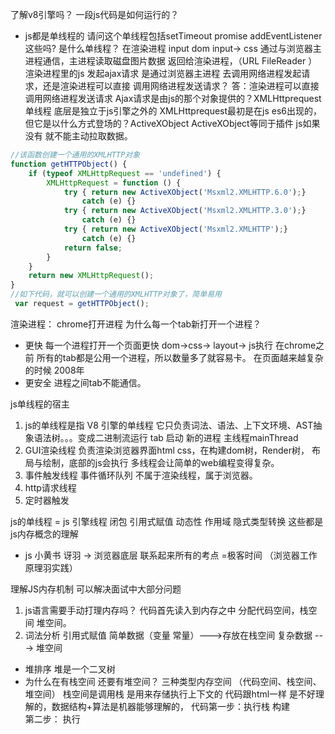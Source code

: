 了解v8引擎吗？ 一段js代码是如何运行的？

- js都是单线程的 请问这个单线程包括setTimeout promise addEventListener这些吗?
是什么单线程？
在渲染进程 input dom input-> css
通过与浏览器主进程通信，主进程读取磁盘图片数据 返回给渲染进程，（URL FileReader ）
渲染进程里的js 发起ajax请求 是通过浏览器主进程 去调用网络进程发起请求，还是渲染进程可以直接
调用网络进程发送请求？
答：渲染进程可以直接调用网络进程发送请求
Ajax请求是由js的那个对象提供的？XMLHttprequest 单线程
底层是独立于js引擎之外的 
  XMLHttprequest最初是在js es6出现的，但它是以什么方式登场的？ActiveXObject
    ActiveXObject等同于插件 js如果没有 就不能主动拉取数据。
```js
//该函数创建一个通用的XMLHTTP对象
function getHTTPObject() {
    if (typeof XMLHttpRequest == 'undefined') {
        XMLHttpRequest = function () {
            try { return new ActiveXObject('Msxml2.XMLHTTP.6.0');}
                catch (e) {}
            try { return new ActiveXObject('Msxml2.XMLHTTP.3.0');}
                catch (e) {}
            try { return new ActiveXObject('Msxml2.XMLHTTP');}
                catch (e) {}
            return false;
        }
    }
    return new XMLHttpRequest();
}
//如下代码，就可以创建一个通用的XMLHTTP对象了，简单易用
 var request = getHTTPObject();
```

渲染进程： chrome打开进程 为什么每一个tab新打开一个进程？
- 更快
  每一个进程打开一个页面更快 dom->css-> layout-> js执行
  在chrome之前 所有的tab都是公用一个进程，所以数量多了就容易卡。
  在页面越来越复杂的时候 2008年
- 更安全
  进程之间tab不能通信。

js单线程的宿主

1. js的单线程是指 V8 引擎的单线程
它只负责词法、语法、上下文环境、AST抽象语法树。。。变成二进制流运行
tab 启动 新的进程 主线程mainThread
2. GUI渲染线程
负责渲染浏览器界面html css，在构建dom树，Render树， 布局与绘制，底部的js会执行
多线程会让简单的web编程变得复杂。
3. 事件触发线程
  事件循环队列 
  不属于渲染线程，属于浏览器。
4. http请求线程
5. 定时器触发

js的单线程 = js 引擎线程
闭包 引用式赋值 动态性 作用域 隐式类型转换 这些都是js内存概念的理解

- js 小黄书 讶羽 -> 浏览器底层 联系起来所有的考点 =极客时间 （浏览器工作原理羽实践）

理解JS内存机制 可以解决面试中大部分问题
1. js语言需要手动打理内存吗？
代码首先读入到内存之中 分配代码空间，栈空间 堆空间。
2. 词法分析 
  引用式赋值
    简单数据（变量 常量）--->存放在栈空间
    复杂数据  ---> 堆空间
  - 堆排序 堆是一个二叉树 
  - 为什么在有栈空间 还要有堆空间？
  三种类型内存空间 （代码空间、栈空间、堆空间）
  栈空间是调用栈 是用来存储执行上下文的
  代码跟html一样 是不好理解的，数据结构+算法是机器能够理解的，
  代码第一步：执行栈 构建  
      第二步： 执行 
      